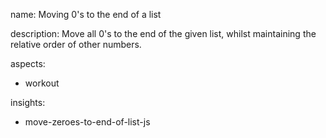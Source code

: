name: Moving 0's to the end of a list

description: Move all 0's to the end of the given list, whilst maintaining the relative order of other numbers.

aspects:
  - workout

insights:
  - move-zeroes-to-end-of-list-js